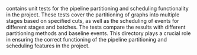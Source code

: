 contains unit tests for the pipeline partitioning and scheduling functionality in the project. These tests cover the partitioning of graphs into multiple stages based on specified cuts, as well as the scheduling of events for different stages and batches. The tests compare the results with different partitioning methods and baseline events. This directory plays a crucial role in ensuring the correct functioning of the pipeline partitioning and scheduling features in the project.